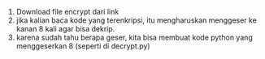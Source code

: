 1. Download file encrypt dari link
2. jika kalian baca kode yang terenkripsi, itu mengharuskan menggeser ke kanan 8 kali agar bisa dekrip.
3. karena sudah tahu berapa geser, kita bisa membuat kode python yang menggeserkan 8 
(seperti di decrypt.py) 
